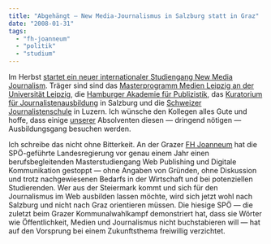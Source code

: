 ```yaml
---
title: "Abgehängt — New Media-Journalismus in Salzburg statt in Graz"
date: "2008-01-31"
tags: 
  - "fh-joanneum"
  - "politik"
  - "studium"
---
```


Im Herbst [startet ein neuer internationaler Studiengang New Media Journalism](http://www.newsroom.at/news/detail/437793/ "New Media Journalism"). Träger sind sind das [Masterprogramm Medien Leipzig an der Universität Leipzig](http://www.mml-leipzig.de/ "MML: Über das MML"), die [Hamburger Akademie für Publizistik](http://www.akademie-fuer-publizistik.de/ "Willkommen: Akademie für Publizistik - Volontärskurse und Weiterbildung im Journalismus für alle Medien"), das [Kuratorium für Journalistenausbildung](http://www.kfj.at/ "Journalistenausbildung - Austrian Journalism Training") in Salzburg und die [Schweizer Journalistenschule](http://www.maz.ch/ "MAZ - Die Schweizer Journalistenschule") in Luzern. Ich wünsche den Kollegen alles Gute und hoffe, dass einige [unserer](http://www.fh-joanneum.at/aw/home/Studienangebot/fachbereich_internationale_wirtschaft/~czf/juk/?lan=de "Journalismus und Unternehmenskommunikation | Journalismus und Unternehmenskommunikation | FH JOANNEUM Gesellschaft mbH :: University of applied sciences") Absolventen diesen — dringend nötigen — Ausbildungsgang besuchen werden.

Ich schreibe das nicht ohne Bitterkeit. An der Grazer [FH Joanneum](http://www.fh-joanneum.at/aw/~a/home/?lan=de "FH JOANNEUM Homepage | FH JOANNEUM Homepage | FH JOANNEUM Gesellschaft mbH :: University of applied sciences") hat die SPÖ-geführte Landesregierung vor genau einem Jahr einen berufsbegleitenden Masterstudiengang Web Publishing und Digitale Kommunikation gestoppt — ohne Angaben von Gründen, ohne Diskussion und trotz nachgewiesenen Bedarfs in der Wirtschaft und bei potenziellen Studierenden. Wer aus der Steiermark kommt und sich für den Journalismus im Web ausbilden lassen möchte, wird sich jetzt wohl nach Salzburg und nicht nach Graz orientieren müssen. Die hiesige SPÖ — die zuletzt beim Grazer Kommunalwahlkampf demonstriert hat, dass sie Wörter wie Öffentlichkeit, Medien und Journalismus nicht buchstabieren will — hat auf den Vorsprung bei einem Zukunftsthema freiwillig verzichtet.
